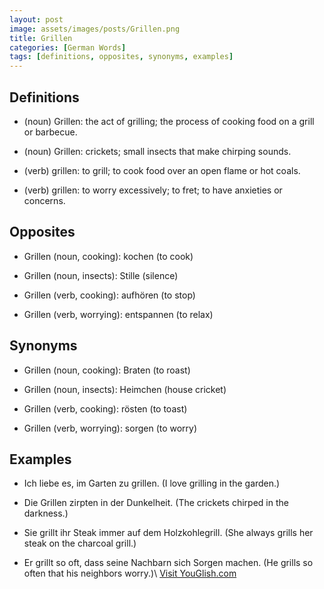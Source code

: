 ```yaml
---
layout: post
image: assets/images/posts/Grillen.png
title: Grillen
categories: [German Words]
tags: [definitions, opposites, synonyms, examples]
---
```


## Definitions

- (noun) Grillen: the act of grilling; the process of cooking food on a grill or barbecue.

- (noun) Grillen: crickets; small insects that make chirping sounds.

- (verb) grillen: to grill; to cook food over an open flame or hot coals.

- (verb) grillen: to worry excessively; to fret; to have anxieties or concerns.

## Opposites

- Grillen (noun, cooking): kochen (to cook)

- Grillen (noun, insects): Stille (silence)

- Grillen (verb, cooking): aufhören (to stop)

- Grillen (verb, worrying): entspannen (to relax)

## Synonyms

- Grillen (noun, cooking): Braten (to roast)

- Grillen (noun, insects): Heimchen (house cricket)

- Grillen (verb, cooking): rösten (to toast)

- Grillen (verb, worrying): sorgen (to worry)

## Examples

- Ich liebe es, im Garten zu grillen. (I love grilling in the garden.)

- Die Grillen zirpten in der Dunkelheit. (The crickets chirped in the darkness.)

- Sie grillt ihr Steak immer auf dem Holzkohlegrill. (She always grills her steak on the charcoal grill.)

- Er grillt so oft, dass seine Nachbarn sich Sorgen machen. (He grills so often that his neighbors worry.)\ <a id="yg-widget-0" class="youglish-widget" data-query="Grillen" data-lang="german" data-components="8412" data-auto-start="0" data-bkg-color="theme_light" data-title="How%20to%20pronounce%20Grillen%20in%20German"  rel="nofollow" href="https://youglish.com">Visit YouGlish.com</a><script async src="https://youglish.com/public/emb/widget.js" charset="utf-8"></script>